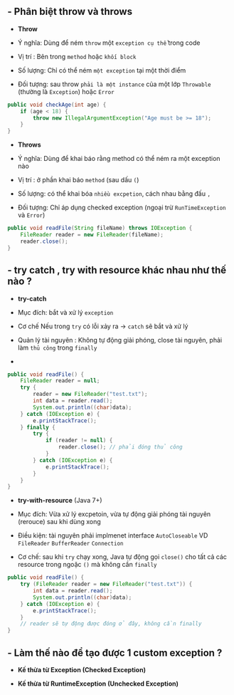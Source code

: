 ## - Phân biệt throw và throws

-   **Throw**

-   Ý nghĩa: Dùng để ném `throw` một `exception cụ thể` trong code
-   Vị trí : Bên trong `method` hoặc `khối block`
-   Số lượng: Chỉ có thể ném `một exception` tại một thời điểm
-   Đối tượng: sau throw `phải là một instance` của một lớp `Throwable` (thường là `Exception`) hoặc `Error`

```java
public void checkAge(int age) {
    if (age < 18) {
        throw new IllegalArgumentException("Age must be >= 18");
    }
}
```

-   **Throws**

-   Ý nghĩa: Dùng để khai báo rằng method có thể ném ra một exception nào
-   Vị trí : ở phần khai báo `method` (sau dấu `(`)
-   Số lượng: có thể khai bóa `nhiều excpetion`, cách nhau bằng đấu `,`
-   Đối tượng: Chỉ áp dụng checked exception (ngoại trừ `RunTimeException` và `Error`)

```java
public void readFile(String fileName) throws IOException {
    FileReader reader = new FileReader(fileName);
    reader.close();
}
```

## - try catch , try with resource khác nhau như thế nào ?

-   **try-catch**

-   Mục đích: bắt và xử lý `exception`

-   Cơ chế Nếu trong `try` có lỗi xảy ra -> `catch` sẽ bắt và xử lý
-   Quản lý tài nguyên : Không tự động giải phóng, close tài nguyên, phải làm `thủ công` trong `finally`
-

```java
public void readFile() {
    FileReader reader = null;
    try {
        reader = new FileReader("test.txt");
        int data = reader.read();
        System.out.println((char)data);
    } catch (IOException e) {
        e.printStackTrace();
    } finally {
        try {
            if (reader != null) {
                reader.close(); // phải đóng thủ công
            }
        } catch (IOException e) {
            e.printStackTrace();
        }
    }
}
```

-   **try-with-resource** (Java 7+)

-   Mục đích: Vừa xử lý excpetoin, vừa tự động giải phóng tài nguyên (rerouce) sau khi dùng xong

-   Điều kiện: tài nguyên phải implmenet interface `AutoCloseable` VD `FileReader` `BufferReader` `Connection`

-   Cơ chế: sau khi `try` chạy xong, Java tự động gọi `close()` cho tất cả các resource trong ngoặc `()` mà không cần `finally`

```java
public void readFile() {
    try (FileReader reader = new FileReader("test.txt")) {
        int data = reader.read();
        System.out.println((char)data);
    } catch (IOException e) {
        e.printStackTrace();
    }
    // reader sẽ tự động được đóng ở đây, không cần finally
}
```

## - Làm thế nào để tạo được 1 custom exception ?

-   **Kế thừa từ Exception (Checked Exception)**

-   **Kế thừa từ RuntimeException (Unchecked Exception)**
